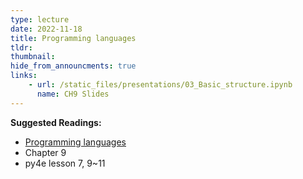 ```yaml
---
type: lecture
date: 2022-11-18
title: Programming languages
tldr: 
thumbnail: 
hide_from_announcments: true
links: 
    - url: /static_files/presentations/03_Basic_structure.ipynb
      name: CH9 Slides 
---
```

**Suggested Readings:**
- [Programming languages](https://github.com/phonchi/nsysu-math105A/blob/master/static_files/presentations/03_Basic_structure.ipynb)
- Chapter 9
- py4e lesson 7, 9~11
